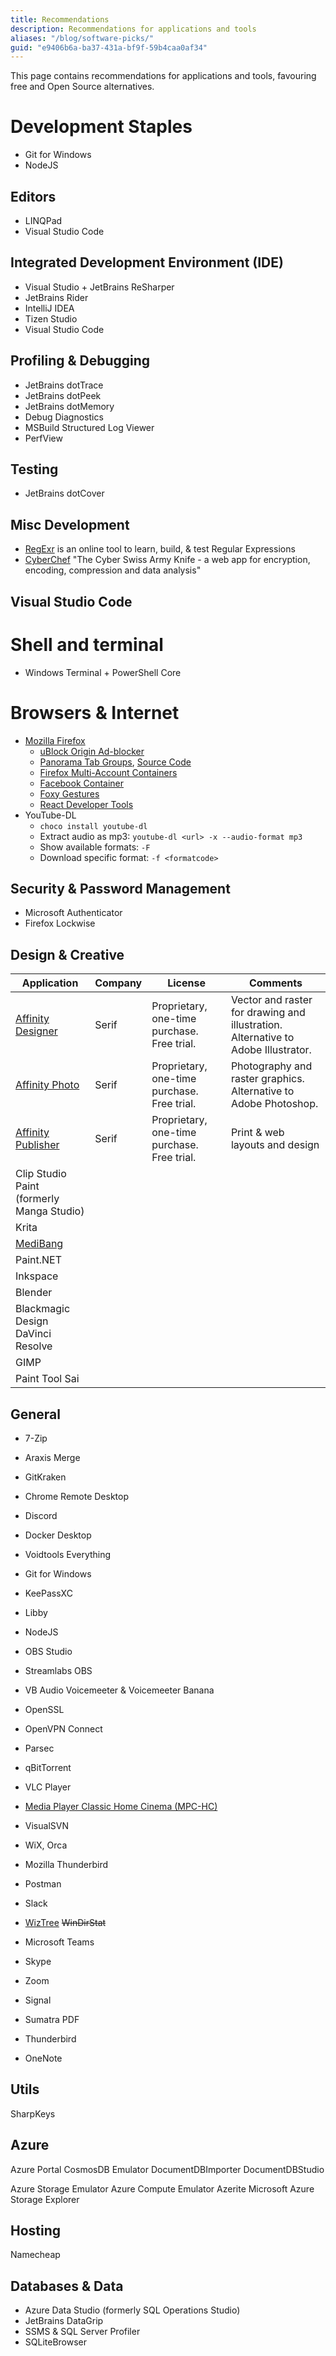 ```yaml
---
title: Recommendations
description: Recommendations for applications and tools
aliases: "/blog/software-picks/"
guid: "e9406b6a-ba37-431a-bf9f-59b4caa0af34"
---
```


This page contains recommendations for applications and tools, favouring free and Open Source alternatives.

# Development Staples

* Git for Windows
* NodeJS

## Editors

* LINQPad
* Visual Studio Code

## Integrated Development Environment (IDE)

* Visual Studio + JetBrains ReSharper
* JetBrains Rider
* IntelliJ IDEA
* Tizen Studio
* Visual Studio Code

## Profiling & Debugging

* JetBrains dotTrace
* JetBrains dotPeek
* JetBrains dotMemory
* Debug Diagnostics
* MSBuild Structured Log Viewer
* PerfView

## Testing

* JetBrains dotCover

## Misc Development

* [RegExr](https://regexr.com/) is an online tool to learn, build, & test Regular Expressions
* [CyberChef](https://gchq.github.io/CyberChef/) "The Cyber Swiss Army Knife - a web app for encryption, encoding, compression and data analysis"

## Visual Studio Code

# Shell and terminal

* Windows Terminal + PowerShell Core

# Browsers & Internet

* [Mozilla Firefox](https://www.mozilla.org/en-US/firefox/)
  * [uBlock Origin Ad-blocker](https://addons.mozilla.org/en-US/firefox/addon/ublock-origin/)
  * [Panorama Tab Groups](https://addons.mozilla.org/en-US/firefox/addon/panorama-tab-groups/), [Source Code](https://github.com/projectdelphai/panorama-tab-groups)
  * [Firefox Multi-Account Containers](https://addons.mozilla.org/en-US/firefox/addon/multi-account-containers/)
  * [Facebook Container](https://addons.mozilla.org/en-US/firefox/addon/facebook-container/)
  * [Foxy Gestures](https://addons.mozilla.org/en-US/firefox/addon/foxy-gestures/)
  * [React Developer Tools](https://addons.mozilla.org/en-US/firefox/addon/react-devtools/)
* YouTube-DL
  * `choco install youtube-dl`
  * Extract audio as mp3: `youtube-dl <url> -x --audio-format mp3`
  * Show available formats: `-F`
  * Download specific format: `-f <formatcode>`

## Security & Password Management

* Microsoft Authenticator
* Firefox Lockwise

## Design & Creative

| Application                               | Company | License | Comments |
|-------------------------------------------|---------|---------|----------|
| [Affinity Designer](https://affinity.serif.com/designer/) | Serif | Proprietary, one-time purchase. Free trial. | Vector and raster for drawing and illustration. Alternative to Adobe Illustrator. |
| [Affinity Photo](https://affinity.serif.com/photo/) | Serif | Proprietary, one-time purchase. Free trial. | Photography and raster graphics. Alternative to Adobe Photoshop. |
| [Affinity Publisher](https://affinity.serif.com/publisher/) | Serif | Proprietary, one-time purchase. Free trial. | Print & web layouts and design |
| Clip Studio Paint (formerly Manga Studio) |         |         |          |
| Krita                                     |         |         |          |
| [MediBang](https://medibangpaint.com/en/) |         |         |          |
| Paint.NET                                 |         |         |          |
| Inkspace                                  |         |         |          |
| Blender                                   |         |         |          |
| Blackmagic Design DaVinci Resolve         |         |         |          |
| GIMP                                      |         |         |          |
| Paint Tool Sai  | | | |

## General

* 7-Zip
* Araxis Merge
* GitKraken
* Chrome Remote Desktop
* Discord
* Docker Desktop
* Voidtools Everything
* Git for Windows
* KeePassXC
* Libby
* NodeJS
* OBS Studio
* Streamlabs OBS
* VB Audio Voicemeeter & Voicemeeter Banana
* OpenSSL
* OpenVPN Connect
* Parsec
* qBitTorrent
* VLC Player

* [Media Player Classic Home Cinema (MPC-HC)](https://github.com/clsid2/mpc-hc/)

* VisualSVN
* WiX, Orca
* Mozilla Thunderbird
* Postman
* Slack
* [WizTree](https://www.diskanalyzer.com/) ~~WinDirStat~~
* Microsoft Teams
* Skype
* Zoom
* Signal
* Sumatra PDF
* Thunderbird
* OneNote

## Utils

SharpKeys

## Azure

Azure Portal
CosmosDB Emulator
    DocumentDBImporter
    DocumentDBStudio

Azure Storage Emulator
Azure Compute Emulator
Azerite
Microsoft Azure Storage Explorer

## Hosting

Namecheap

## Databases & Data

* Azure Data Studio (formerly SQL Operations Studio)
* JetBrains DataGrip
* SSMS & SQL Server Profiler
* SQLiteBrowser
